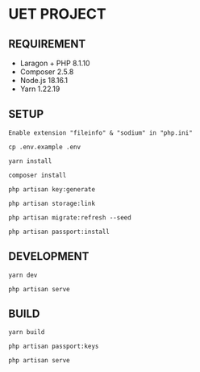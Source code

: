 # UET PROJECT

## REQUIREMENT

- Laragon + PHP 8.1.10
- Composer 2.5.8
- Node.js 18.16.1
- Yarn 1.22.19

## SETUP

```
Enable extension "fileinfo" & "sodium" in "php.ini"
```

```
cp .env.example .env
```

```
yarn install
```

```
composer install
```

```
php artisan key:generate
```

```
php artisan storage:link
```

```
php artisan migrate:refresh --seed
```

```
php artisan passport:install
```

## DEVELOPMENT

```
yarn dev
```

```
php artisan serve
```

## BUILD

```
yarn build
```

```
php artisan passport:keys
```

```
php artisan serve
```
